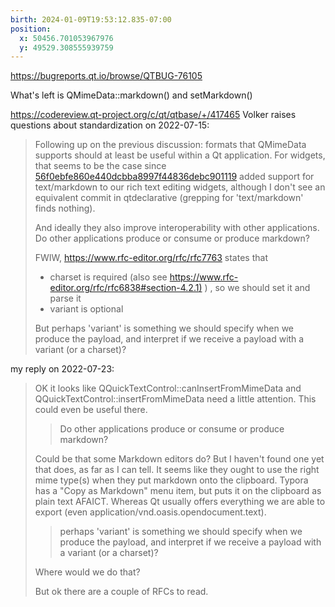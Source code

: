 ```yaml
---
birth: 2024-01-09T19:53:12.835-07:00
position:
  x: 50456.701053967976
  y: 49529.308555939759
---
```

<https://bugreports.qt.io/browse/QTBUG-76105>

What's left is QMimeData::markdown() and setMarkdown()

<https://codereview.qt-project.org/c/qt/qtbase/+/417465> Volker raises
questions about standardization on 2022-07-15:

> Following up on the previous discussion: formats that QMimeData supports
> should at least be useful within a Qt application. For widgets, that seems to
> be the case since 
> [56f0ebfe860e440dcbba8997f44836debc901119](https://codereview.qt-project.org/q/commit:56f0ebfe860e440dcbba8997f44836debc901119)
> added support for text/markdown to our rich text editing widgets, although I
> don't see an equivalent commit in qtdeclarative (grepping for 'text/markdown'
> finds nothing).
> 
> And ideally they also improve interoperability with other applications. Do
> other applications produce or consume or produce markdown?
> 
> FWIW, <https://www.rfc-editor.org/rfc/rfc7763> states that
> 
> - charset is required (also see 
>   [https://www.rfc-editor.org/rfc/rfc6838#section-4.2.1)](https://www.rfc-editor.org/rfc/rfc6838#section-4.2.1)
>   ) , so we should set it and parse it
> - variant is optional
> 
> But perhaps 'variant' is something we should specify when we produce the
> payload, and interpret if we receive a payload with a variant (or a charset)?

my reply on 2022-07-23:

> OK it looks like QQuickTextControl::canInsertFromMimeData and
> QQuickTextControl::insertFromMimeData need a little attention. This could even
> be useful there.
> 
> > Do other applications produce or consume or produce markdown?
> 
> Could be that some Markdown editors do? But I haven't found one yet that
> does, as far as I can tell. It seems like they ought to use the right mime
> type(s) when they put markdown onto the clipboard. Typora has a "Copy as
> Markdown" menu item, but puts it on the clipboard as plain text AFAICT. Whereas
> Qt usually offers everything we are able to export (even
> application/vnd.oasis.opendocument.text).
> 
> > perhaps 'variant' is something we should specify when we produce the
> > payload, and interpret if we receive a payload with a variant (or a charset)?
> 
> Where would we do that?
> 
> But ok there are a couple of RFCs to read.

